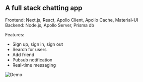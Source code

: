 ## A full stack chatting app

Frontend: Next.js, React, Apollo Client, Apollo Cache, Material-UI  
Backend: Node.js, Apollo Server, Prisma db

Features:

-   Sign up, sign in, sign out
-   Search for users
-   Add friend
-   Pubsub notification
-   Real-time messaging

![Demo](https://media.giphy.com/media/kIKv9nwGpY6cepCcXB/giphy.gif)
